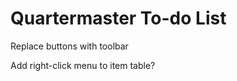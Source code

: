 Quartermaster To-do List
======================================================================

Replace buttons with toolbar

Add right-click menu to item table?

